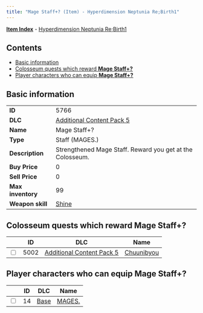 ```yaml
---
title: "Mage Staff+? (Item) - Hyperdimension Neptunia Re;Birth1"
---
```


[**Item Index**](/neptunia/rb1/item/index.html) - [Hyperdimension Neptunia Re;Birth1](/neptunia/rb1)

## Contents

- [Basic information](#basic-information)
- [Colosseum quests which reward **Mage Staff+?**](#colosseum-quests-which-reward-mage-staff)
- [Player characters who can equip **Mage Staff+?**](#player-characters-who-can-equip-mage-staff)

## Basic information

|   |   |
| -- | -- |
| **ID** | 5766 |
| **DLC** | [Additional Content Pack 5](/neptunia/rb1/dlc/14-pack5.html) |
| **Name** | Mage Staff+? |
| **Type** | Staff (MAGES.) |
| **Description** | Strengthened Mage Staff. Reward you get at the Colosseum. |
| **Buy Price** | 0 |
| **Sell Price** | 0 |
| **Max inventory** | 99 |
| **Weapon skill** | [Shine](/neptunia/rb1/skill/1-2801-shine.html) |

## Colosseum quests which reward **Mage Staff+?**

|    | ID | DLC | Name |
| -- | -- | --- | ---- |
| <input type="checkbox" id="rb1-colosseum-14-5002" class="trackbox" /> | 5002 | [Additional Content Pack 5](/neptunia/rb1/dlc/14-pack5.html) | [Chuunibyou](/neptunia/rb1/colosseum/14-5002-chuunibyou.html) |

## Player characters who can equip **Mage Staff+?**

|    | ID | DLC | Name |
| -- | -- | --- | ---- |
| <input type="checkbox" id="rb1-player-1-14" class="trackbox" /> | 14 | [Base](/neptunia/rb1/dlc/1-base.html) | [MAGES.](/neptunia/rb1/player/1-14-mages.html) |